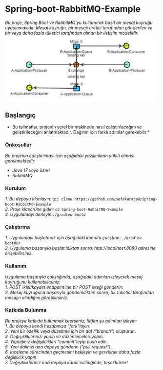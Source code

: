 # Spring-boot-RabbitMQ-Example
*Bu proje, Spring Boot ve RabbitMQ'yu kullanarak basit bir mesaj kuyruğu uygulamasıdır. Mesaj kuyruğu, bir mesajı üretici tarafından gönderilen ve bir veya daha fazla tüketici tarafından alınan bir iletişim modelidir.*
![banner resmi](https://github.com/sefakaraca0/Spring-boot-RabbitMQ-Example/blob/main/images/readme-banner.png)
## Başlangıç
* Bu talimatlar, projenin yerel bir makinede nasıl çalıştırılacağını ve geliştirileceğini anlatmaktadır. Dağıtım için farklı adımlar gerekebilir.*
### Önkoşullar
 *Bu projenin çalıştırılması için aşağıdaki yazılımların yüklü olması gerekmektedir:<br>*
* *Java 17 veya üzeri*
* *RabbitMQ*
 ### Kurulum
 *1. Bu depoyu klonlayın:*
`git clone https://github.com/sefakaraca0/Spring-boot-RabbitMQ-Example` <br>
*2.  Proje klasörüne gidin:*
`cd Spring-boot-RabbitMQ-Example`<br>
*3.	Uygulamayı derleyin:`./gradlew build`*
### Çalıştırma
*1.  Uygulamayı başlatmak için aşağıdaki komutu çalıştırın:*
`./gradlew bootRun` <br>
*2. Uygulama başarıyla başlatıldıktan sonra, http://localhost:8080 adresine erişebilirsiniz.*
### Kullanım
*Uygulama başarıyla çalıştığında, aşağıdaki adımları izleyerek mesaj kuyruğunu kullanabilirsiniz:* <br>
*1.	POST /kisi/kaydet endpoint'ine bir POST isteği gönderin:*<br>
*2.	Mesaj kuyruğuna başarıyla gönderildikten sonra, bir tüketici tarafından mesajın alındığını görebilirsiniz.*<br>
### Katkıda Bulunma
*Bu projeye katkıda bulunmak isterseniz, lütfen şu adımları izleyin:*<br>
*1.	Bu depoyu kendi hesabınıza "fork"layın.* <br>
*2.	Yeni bir özellik veya düzeltme için bir dal ("branch") oluşturun.* <br>
*3.	Değişikliklerinizi yapın ve düzenlemeleri yapın.* <br>
*4.	Yaptığınız değişiklikleri "commit"leyip push edin.* <br>
*5.	Yeni dalınızı ana depoya gönderin ("pull request").* <br>
*6.	İnceleme sürecinden geçmesini bekleyin ve gerekirse daha fazla değişiklik yapın.* <br>
*7.	Değişiklikleriniz ana depoya kabul edildiğinde, teşekkürler!*

